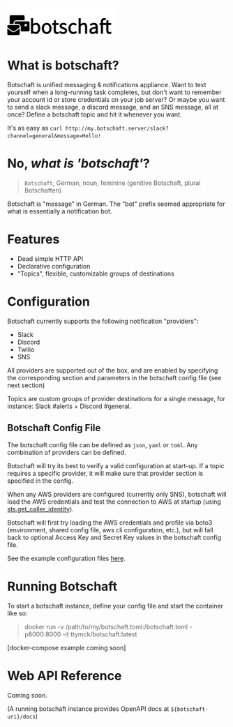 # ![logo](docs/logo.png)

# What is botschaft?

Botschaft is unified messaging & notifications appliance. Want to text yourself when a long-running task completes, but don't want to remember your account id or store credentials on your job server? Or maybe you want to send a slack message, a discord message, and an SNS message, all at once? Define a botschaft topic and hit it whenever you want.

It's as easy as `curl http://my.botschaft.server/slack?channel=general&message=Hello!`

# No, _what is 'botschaft'_?

> `Botschaft`, German, noun, feminine (genitive Botschaft, plural Botschaften)

Botschaft is "message" in German. The "bot" prefix seemed appropriate for what is essentially a notification bot.

# Features

- Dead simple HTTP API
- Declarative configuration
- "Topics", flexible, customizable groups of destinations

# Configuration

Botschaft currently supports the following notification "providers":

- Slack
- Discord
- Twilio
- SNS

All providers are supported out of the box, and are enabled by specifying the corresponding section and parameters in the botschaft config file (see next section)

Topics are custom groups of provider destinations for a single message, for instance: Slack #alerts + Discord #general.

## Botschaft Config File

The botschaft config file can be defined as `json`, `yaml` or `toml`. Any combination of providers can be defined.

Botschaft will try its best to verify a valid configuration at start-up. If a topic requires a specific provider, it will make sure that provider section is specified in the config.

When any AWS providers are configured (currently only SNS), botschaft will load the AWS credentials and test the connection to AWS at startup (using [sts.get_caller_identity](https://docs.aws.amazon.com/cli/latest/reference/sts/get-caller-identity.html)).

Botschaft will first try loading the AWS credentials and profile via boto3 (environment, shared config file, aws cli configuration, etc.), but will fall back to optional Access Key and Secret Key values in the botschaft config file.

See the example configuration files [here](/example).


# Running Botschaft

To start a botschaft instance, define your config file and start the container like so:

> docker run -v /path/to/my/botschaft.toml:/botschaft.toml -p8000:8000 -it ttymck/botschaft:latest

[docker-compose example coming soon]

# Web API Reference

Coming soon.

(A running botschaft instance provides OpenAPI docs at `${botschaft-uri}/docs`)

